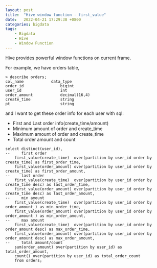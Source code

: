 ```yaml
---
layout: post
title:  "Hive window function - first_value"
date:   2022-04-21 17:29:38 +0800
categories: bigdata
tags:
    - Bigdata
    - Hive
    - Window Function
---
```


Hive provides powerful window functions on current frame.

For example, we have orders table, 

```shell
> describe orders;
col_name	        data_type
order_id            	bigint
user_id             	int
order_amount        	decimal(16,4)
create_time         	string
pt                  	string
```

and I want to get these order info for each user with sql: 
* First and Last order info(create_time/amount) 
* Minimum amount of order and create_time
* Maximum amount of order and create_time
* Total order amount and count

```shell
select distinct(user_id),
--     first order
    first_value(create_time)  over(partition by user_id order by create_time) as first_order_time,
    first_value(order_amount) over(partition by user_id order by create_time) as first_order_amount,
--     last order
    first_value(create_time)  over(partition by user_id order by create_time desc) as last_order_time,
    first_value(order_amount) over(partition by user_id order by create_time desc) as last_order_amount,
--     min amount
    first_value(create_time)  over(partition by user_id order by order_amount ) as min_order_time,
    first_value(order_amount) over(partition by user_id order by order_amount ) as min_order_amount,
--     max amount
    first_value(create_time)  over(partition by user_id order by order_amount desc) as max_order_time,
    first_value(order_amount) over(partition by user_id order by order_amount desc) as max_order_amount,
--     total amount/count
    sum(order_amount) over(partition by user_id) as total_order_amount,
    count() over(partition by user_id) as total_order_count
    from orders;
```

